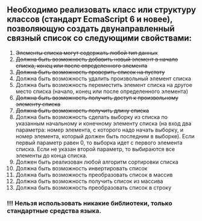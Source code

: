 ## Необходимо реализовать класс или структуру классов (стандарт EcmaScript 6 и новее), позволяющую создать двунаправленный связный список со следующими свойствами:

1.	~~Элементы списка могут содержать любой тип данных~~
2.	~~Должна быть возможность добавить новый элемент в начало списка, конец или после определенного элемента~~
3.	~~Должна быть возможность проверить список на пустоту~~
4.	Должна быть возможность удалить произвольный элемент списка
5.	Должна быть возможность переместить элемент списка на другое место списка (начало, конец или после определенного элемента)
6.	~~Должна быть возможность получить доступ к произвольному элементу списка~~
7.	~~Должна быть возможность получить длину списка~~
8.	Должна быть возможность сделать выборку из списка по указанным начальному и конечному элементу списка (на вход два параметра: номер элемента, с которого надо начать выборку, и номер элемента, который должен быть последним в выборке). Если первый параметр равен 0, то выборка идет с первого элемента списка. Если не указан второй параметр, то выбираются все элементы до конца списка.
9.	Должен быть реализован любой алгоритм сортировки списка
10. Должна быть возможность инвертировать список
11. Должна быть возможность преобразовать список в массив
12. Должна быть возможность получить список из массива
13. Должна быть возможность преобразовать список в строку

<h3>!!! Нельзя использовать никакие библиотеки, только стандартные средства языка.</h3>